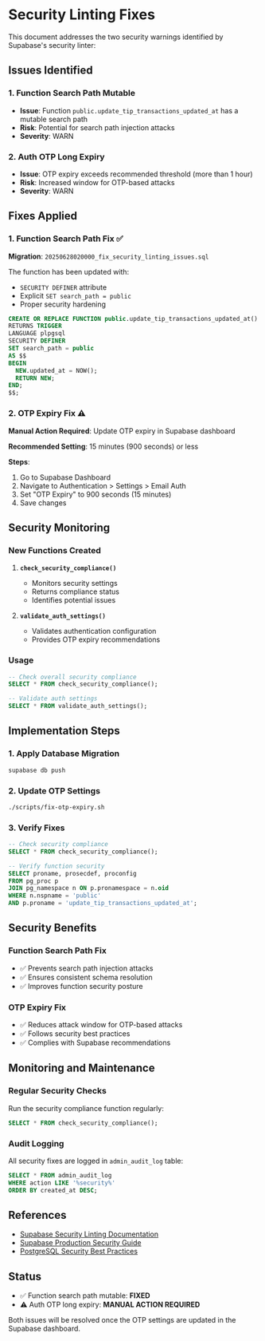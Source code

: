# Security Linting Fixes

This document addresses the two security warnings identified by Supabase's security linter:

## Issues Identified

### 1. Function Search Path Mutable
- **Issue**: Function `public.update_tip_transactions_updated_at` has a mutable search path
- **Risk**: Potential for search path injection attacks
- **Severity**: WARN

### 2. Auth OTP Long Expiry
- **Issue**: OTP expiry exceeds recommended threshold (more than 1 hour)
- **Risk**: Increased window for OTP-based attacks
- **Severity**: WARN

## Fixes Applied

### 1. Function Search Path Fix ✅

**Migration**: `20250628020000_fix_security_linting_issues.sql`

The function has been updated with:
- `SECURITY DEFINER` attribute
- Explicit `SET search_path = public`
- Proper security hardening

```sql
CREATE OR REPLACE FUNCTION public.update_tip_transactions_updated_at()
RETURNS TRIGGER 
LANGUAGE plpgsql
SECURITY DEFINER
SET search_path = public
AS $$
BEGIN
  NEW.updated_at = NOW();
  RETURN NEW;
END;
$$;
```

### 2. OTP Expiry Fix ⚠️

**Manual Action Required**: Update OTP expiry in Supabase dashboard

**Recommended Setting**: 15 minutes (900 seconds) or less

**Steps**:
1. Go to Supabase Dashboard
2. Navigate to Authentication > Settings > Email Auth
3. Set "OTP Expiry" to 900 seconds (15 minutes)
4. Save changes

## Security Monitoring

### New Functions Created

1. **`check_security_compliance()`**
   - Monitors security settings
   - Returns compliance status
   - Identifies potential issues

2. **`validate_auth_settings()`**
   - Validates authentication configuration
   - Provides OTP expiry recommendations

### Usage

```sql
-- Check overall security compliance
SELECT * FROM check_security_compliance();

-- Validate auth settings
SELECT * FROM validate_auth_settings();
```

## Implementation Steps

### 1. Apply Database Migration
```bash
supabase db push
```

### 2. Update OTP Settings
```bash
./scripts/fix-otp-expiry.sh
```

### 3. Verify Fixes
```sql
-- Check security compliance
SELECT * FROM check_security_compliance();

-- Verify function security
SELECT proname, prosecdef, proconfig 
FROM pg_proc p
JOIN pg_namespace n ON p.pronamespace = n.oid
WHERE n.nspname = 'public' 
AND p.proname = 'update_tip_transactions_updated_at';
```

## Security Benefits

### Function Search Path Fix
- ✅ Prevents search path injection attacks
- ✅ Ensures consistent schema resolution
- ✅ Improves function security posture

### OTP Expiry Fix
- ✅ Reduces attack window for OTP-based attacks
- ✅ Follows security best practices
- ✅ Complies with Supabase recommendations

## Monitoring and Maintenance

### Regular Security Checks
Run the security compliance function regularly:
```sql
SELECT * FROM check_security_compliance();
```

### Audit Logging
All security fixes are logged in `admin_audit_log` table:
```sql
SELECT * FROM admin_audit_log 
WHERE action LIKE '%security%' 
ORDER BY created_at DESC;
```

## References

- [Supabase Security Linting Documentation](https://supabase.com/docs/guides/database/database-linter)
- [Supabase Production Security Guide](https://supabase.com/docs/guides/platform/going-into-prod#security)
- [PostgreSQL Security Best Practices](https://www.postgresql.org/docs/current/security.html)

## Status

- ✅ Function search path mutable: **FIXED**
- ⚠️ Auth OTP long expiry: **MANUAL ACTION REQUIRED**

Both issues will be resolved once the OTP settings are updated in the Supabase dashboard. 